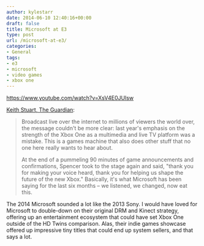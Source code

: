 ```yaml
---
author: kylestarr
date: 2014-06-10 12:40:16+00:00
draft: false
title: Microsoft at E3
type: post
url: /microsoft-at-e3/
categories:
- General
tags:
- e3
- microsoft
- video games
- xbox one
---
```


<https://www.youtube.com/watch?v=XsV4E0JUlsw>

[Keith Stuart, The Guardian](http://www.theguardian.com/technology/2014/jun/09/e3-2014-microsoft-press-conference-the-key-points):

> Broadcast live over the internet to millions of viewers the world over, the message couldn't be more clear: last year's emphasis on the strength of the Xbox One as a multimedia and live TV platform was a mistake. This is a games machine that also does other stuff that no one here really wants to hear about.
>
> At the end of a pummeling 90 minutes of game announcements and confirmations, Spencer took to the stage again and said, "thank you for making your voice heard, thank you for helping us shape the future of the new Xbox." Basically, it's what Microsoft has been saying for the last six months – we listened, we changed, now eat this.

The 2014 Microsoft sounded a lot like the 2013 Sony. I would have loved for Microsoft to double-down on their original DRM and Kinect strategy, offering up an entertainment ecosystem that could have set Xbox One outside of the HD Twins comparison. Alas, their indie games showcase offered up impressive tiny titles that could end up system sellers, and that says a lot.
